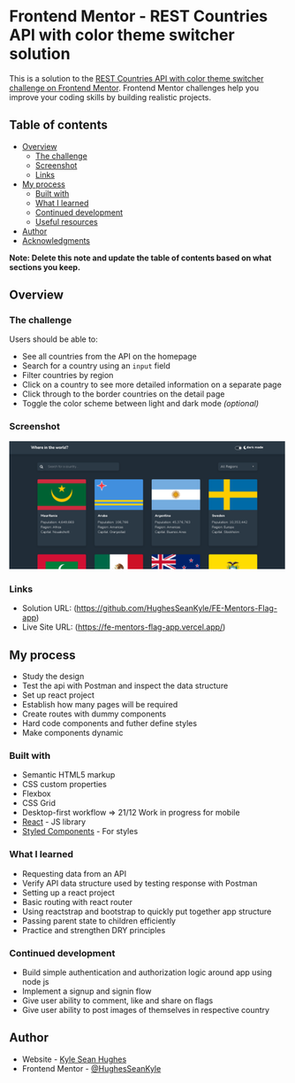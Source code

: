 # Frontend Mentor - REST Countries API with color theme switcher solution

This is a solution to the [REST Countries API with color theme switcher challenge on Frontend Mentor](https://www.frontendmentor.io/challenges/rest-countries-api-with-color-theme-switcher-5cacc469fec04111f7b848ca). Frontend Mentor challenges help you improve your coding skills by building realistic projects. 

## Table of contents

- [Overview](#overview)
  - [The challenge](#the-challenge)
  - [Screenshot](#screenshot)
  - [Links](#links)
- [My process](#my-process)
  - [Built with](#built-with)
  - [What I learned](#what-i-learned)
  - [Continued development](#continued-development)
  - [Useful resources](#useful-resources)
- [Author](#author)
- [Acknowledgments](#acknowledgments)

**Note: Delete this note and update the table of contents based on what sections you keep.**

## Overview

### The challenge

Users should be able to:

- See all countries from the API on the homepage
- Search for a country using an `input` field
- Filter countries by region
- Click on a country to see more detailed information on a separate page
- Click through to the border countries on the detail page
- Toggle the color scheme between light and dark mode *(optional)*

### Screenshot

![](./FE-mentors-flag-app.png)

### Links

- Solution URL: (https://github.com/HughesSeanKyle/FE-Mentors-Flag-app)
- Live Site URL: (https://fe-mentors-flag-app.vercel.app/)

## My process
- Study the design 
- Test the api with Postman and inspect the data structure 
- Set up react project 
- Establish how many pages will be required 
- Create routes with dummy components 
- Hard code components and futher define styles 
- Make components dynamic 

### Built with

- Semantic HTML5 markup
- CSS custom properties
- Flexbox
- CSS Grid
- Desktop-first workflow => 21/12 Work in progress for mobile 
- [React](https://reactjs.org/) - JS library
- [Styled Components](https://reactstrap.github.io/) - For styles

### What I learned

- Requesting data from an API 
- Verify API data structure used by testing response with Postman 
- Setting up a react project 
- Basic routing with react router 
- Using reactstrap and bootstrap to quickly put together app structure
- Passing parent state to children efficiently 
- Practice and strengthen DRY principles 

### Continued development

- Build simple authentication and authorization logic around app using node js 
- Implement a signup and signin flow 
- Give user ability to comment, like and share on flags 
- Give user ability to post images of themselves in respective country 

## Author

- Website - [Kyle Sean Hughes](https://venerable-raindrop-e577cd.netlify.app/)
- Frontend Mentor - [@HughesSeanKyle](https://www.frontendmentor.io/profile/HughesSeanKyle)


